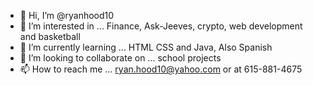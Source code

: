 - 👋 Hi, I’m @ryanhood10
- 👀 I’m interested in ... Finance, Ask-Jeeves, crypto, web development and basketball
- 🌱 I’m currently learning ... HTML CSS and Java, Also Spanish
- 💞️ I’m looking to collaborate on ... school projects
- 📫 How to reach me ... ryan.hood10@yahoo.com or at 615-881-4675

<!---
ryanhood10/ryanhood10 is a ✨ special ✨ repository because its `README.md` (this file) appears on your GitHub profile.
You can click the Preview link to take a look at your changes.
--->
